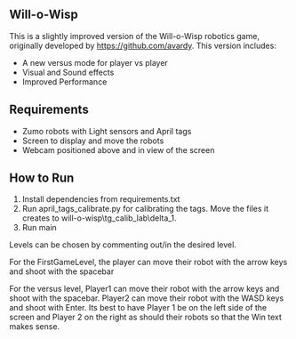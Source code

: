 ## Will-o-Wisp

This is a slightly improved version of the Will-o-Wisp robotics game, originally developed by https://github.com/avardy. This version includes:

- A new versus mode for player vs player
- Visual and Sound effects
- Improved Performance

## Requirements

- Zumo robots with Light sensors and April tags
- Screen to display and move the robots
- Webcam positioned above and in view of the screen

## How to Run

1. Install dependencies from requirements.txt
2. Run april_tags_calibrate.py for calibrating the tags. Move the files it creates to will-o-wisp\tg_calib_lab\delta_1.
3. Run main

Levels can be chosen by commenting out/in the desired level.

For the FirstGameLevel, the player can move their robot with the arrow keys and shoot with the spacebar 

For the versus level, Player1 can move their robot with the arrow keys and shoot with the spacebar. Player2 can move their robot with the WASD keys and shoot with Enter. Its best to have Player 1 be on the left side of the screen and Player 2 on the right as should their robots so that the Win text makes sense. 
